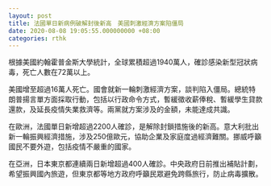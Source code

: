 ```yaml
---
layout: post
title: 法國單日新病例破解封後新高　美國刺激經濟方案陷僵局
date: 2020-08-08 19:05:55.000000000 +08:00
categories: rthk
---
```


根據美國約翰霍普金斯大學統計，全球累積超過1940萬人，確診感染新型冠狀病毒，死亡人數在72萬以上。

美國增至超過16萬人死亡。國會就新一輪刺激經濟方案，談判陷入僵局。總統特朗普揚言單方面採取行動，包括以行政命令方式，暫緩徵收薪俸稅、暫緩學生貸款還款，及延長疫情失業救濟等。兩黨就方案涉及的金額，未能達成共識。

在歐洲，法國單日新增超過2200人確診，是解除封鎖措施後的新高。意大利批出新一輪振興經濟措施，涉及250億歐元，協助企業及家庭度過經濟難關。挪威呼籲國民不要外遊，包括疫情不嚴重的國家。

在亞洲，日本東京都連續兩日新增超過400人確診。中央政府日前推出補貼計劃，希望振興國內旅遊，但東京都等地方政府呼籲民眾避免跨縣旅行，防止病毒擴散。
